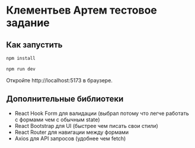 # Клементьев Артем тестовое задание

## Как запустить

```bash
npm install
```

```bash
npm run dev
```

Откройте http://localhost:5173 в браузере.

## Дополнительные библиотеки

- React Hook Form для валидации (выбрал потому что легче работать с формами чем с обычным state)
- React Bootstrap для UI (быстрее чем писать свои стили)
- React Router для навигации между формами
- Axios для API запросов (удобнее чем fetch)
